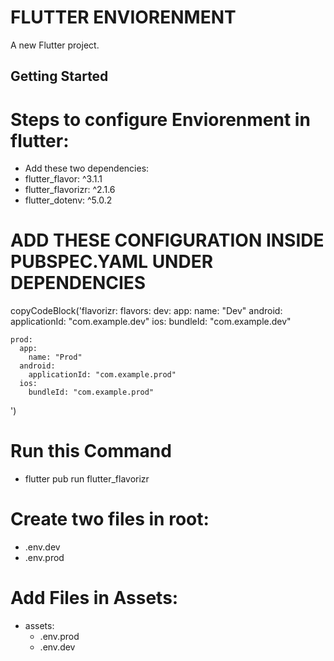 # FLUTTER ENVIORENMENT

A new Flutter project.

## Getting Started

# Steps to configure Enviorenment in flutter:
- Add these two dependencies:   
- flutter_flavor: ^3.1.1
- flutter_flavorizr: ^2.1.6
- flutter_dotenv: ^5.0.2
# ADD THESE CONFIGURATION INSIDE PUBSPEC.YAML UNDER DEPENDENCIES
copyCodeBlock('flavorizr:
  flavors:
    dev:
      app:
        name: "Dev"
      android:
        applicationId: "com.example.dev"
      ios:
        bundleId: "com.example.dev"

    prod:
      app:
        name: "Prod"
      android:
        applicationId: "com.example.prod"
      ios:
        bundleId: "com.example.prod"
')

# Run this Command 
- flutter pub run flutter_flavorizr

# Create two files in root:
- .env.dev
- .env.prod

# Add Files in Assets:
-  assets:
    - .env.prod
    - .env.dev